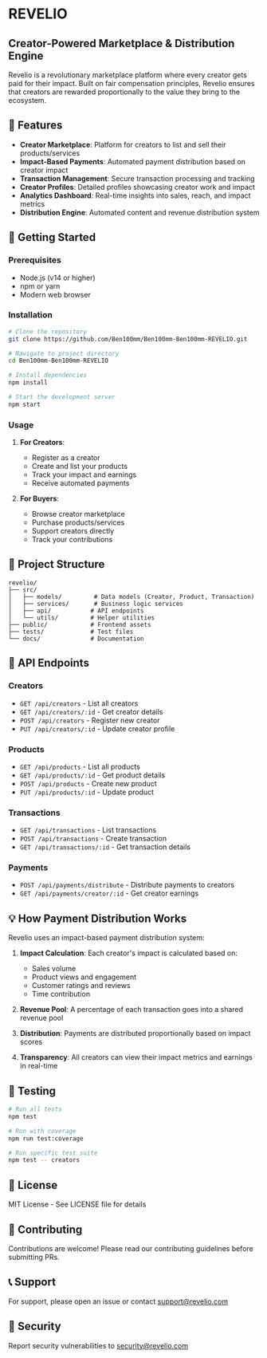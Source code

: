 # REVELIO

## Creator-Powered Marketplace & Distribution Engine

Revelio is a revolutionary marketplace platform where every creator gets paid for their impact. Built on fair compensation principles, Revelio ensures that creators are rewarded proportionally to the value they bring to the ecosystem.

## 🌟 Features

- **Creator Marketplace**: Platform for creators to list and sell their products/services
- **Impact-Based Payments**: Automated payment distribution based on creator impact
- **Transaction Management**: Secure transaction processing and tracking
- **Creator Profiles**: Detailed profiles showcasing creator work and impact
- **Analytics Dashboard**: Real-time insights into sales, reach, and impact metrics
- **Distribution Engine**: Automated content and revenue distribution system

## 🚀 Getting Started

### Prerequisites

- Node.js (v14 or higher)
- npm or yarn
- Modern web browser

### Installation

```bash
# Clone the repository
git clone https://github.com/Ben100mm/Ben100mm-Ben100mm-REVELIO.git

# Navigate to project directory
cd Ben100mm-Ben100mm-REVELIO

# Install dependencies
npm install

# Start the development server
npm start
```

### Usage

1. **For Creators**:
   - Register as a creator
   - Create and list your products
   - Track your impact and earnings
   - Receive automated payments

2. **For Buyers**:
   - Browse creator marketplace
   - Purchase products/services
   - Support creators directly
   - Track your contributions

## 📁 Project Structure

```
revelio/
├── src/
│   ├── models/         # Data models (Creator, Product, Transaction)
│   ├── services/       # Business logic services
│   ├── api/           # API endpoints
│   └── utils/         # Helper utilities
├── public/            # Frontend assets
├── tests/             # Test files
└── docs/              # Documentation
```

## 🔧 API Endpoints

### Creators
- `GET /api/creators` - List all creators
- `GET /api/creators/:id` - Get creator details
- `POST /api/creators` - Register new creator
- `PUT /api/creators/:id` - Update creator profile

### Products
- `GET /api/products` - List all products
- `GET /api/products/:id` - Get product details
- `POST /api/products` - Create new product
- `PUT /api/products/:id` - Update product

### Transactions
- `GET /api/transactions` - List transactions
- `POST /api/transactions` - Create transaction
- `GET /api/transactions/:id` - Get transaction details

### Payments
- `POST /api/payments/distribute` - Distribute payments to creators
- `GET /api/payments/creator/:id` - Get creator earnings

## 💡 How Payment Distribution Works

Revelio uses an impact-based payment distribution system:

1. **Impact Calculation**: Each creator's impact is calculated based on:
   - Sales volume
   - Product views and engagement
   - Customer ratings and reviews
   - Time contribution

2. **Revenue Pool**: A percentage of each transaction goes into a shared revenue pool

3. **Distribution**: Payments are distributed proportionally based on impact scores

4. **Transparency**: All creators can view their impact metrics and earnings in real-time

## 🧪 Testing

```bash
# Run all tests
npm test

# Run with coverage
npm run test:coverage

# Run specific test suite
npm test -- creators
```

## 📝 License

MIT License - See LICENSE file for details

## 🤝 Contributing

Contributions are welcome! Please read our contributing guidelines before submitting PRs.

## 📞 Support

For support, please open an issue or contact support@revelio.com

## 🔐 Security

Report security vulnerabilities to security@revelio.com